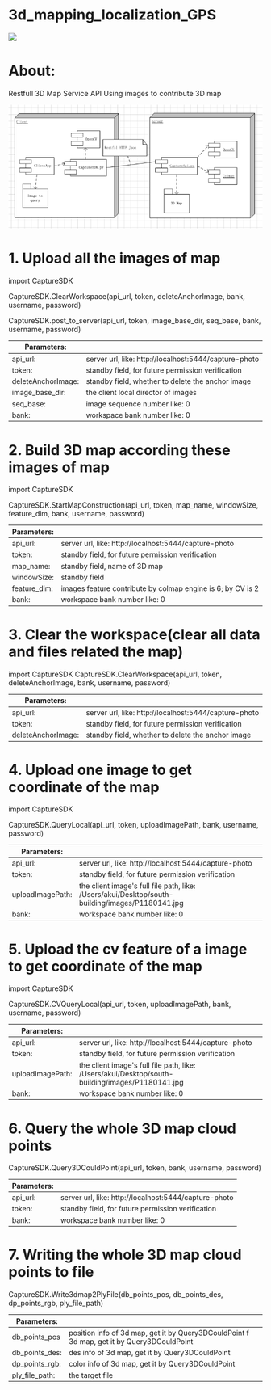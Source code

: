# 3d_mapping_localization_GPS

![](cloudpoint.png)
# **About:**

Restfull 3D Map Service API
Using images to contribute 3D map

![img.png](3dmapping-localization-main/img.png)

# **1. Upload all the images of map**

import CaptureSDK

CaptureSDK.ClearWorkspace(api_url, token, deleteAnchorImage, bank, username, password)

CaptureSDK.post_to_server(api_url, token, image_base_dir, seq_base, bank, username, password)

|Parameters:||
| ----- | --------- |
|api_url:| server url, like: http://localhost:5444/capture-photo|
|token: |standby field, for future permission verification|
|deleteAnchorImage: |standby field, whether to delete the anchor image|
|image_base_dir: |the client local director of images|
|seq_base: |image sequence number like: 0|
|bank: |workspace bank number like: 0|

# **2. Build 3D map according these images of map**

import CaptureSDK

CaptureSDK.StartMapConstruction(api_url, token, map_name, windowSize, feature_dim, bank, username, password)

|Parameters:||
| ----- | --------- |
|api_url: |server url, like: http://localhost:5444/capture-photo|
|token: |standby field, for future permission verification|
|map_name: |standby field, name of 3D map|
|windowSize: |standby field|
|feature_dim: |images feature contribute by colmap engine is 6; by CV is 2|
|bank: |workspace bank number like: 0|

# **3. Clear the workspace(clear all data and files related the map)**

import CaptureSDK
CaptureSDK.ClearWorkspace(api_url, token, deleteAnchorImage, bank, username, password)

|Parameters:||
| ----- | --------- |
|api_url: |server url, like: http://localhost:5444/capture-photo|
|token: |standby field, for future permission verification|
|deleteAnchorImage: |standby field, whether to delete the anchor image|

# **4. Upload one image to get coordinate of the map**

import CaptureSDK

CaptureSDK.QueryLocal(api_url, token, uploadImagePath, bank, username, password)

|Parameters:||
| ----- | --------- |
|api_url: |server url, like: http://localhost:5444/capture-photo|
|token: |standby field, for future permission verification|
|uploadImagePath: |the client image's full file path, like: /Users/akui/Desktop/south-building/images/P1180141.jpg|
|bank: |workspace bank number like: 0|

# **5. Upload the cv feature of a image to get coordinate of the map**

import CaptureSDK

CaptureSDK.CVQueryLocal(api_url, token, uploadImagePath, bank, username, password)

|Parameters:||
| ----- | --------- |
|api_url: |server url, like: http://localhost:5444/capture-photo|
|token: |standby field, for future permission verification|
|uploadImagePath: |the client image's full file path, like: /Users/akui/Desktop/south-building/images/P1180141.jpg|
|bank: |workspace bank number like: 0|


# **6. Query the whole 3D map cloud points**

CaptureSDK.Query3DCouldPoint(api_url, token, bank, username, password)

|Parameters:||
| ----- | --------- |
|api_url: |server url, like: http://localhost:5444/capture-photo|
|token: |standby field, for future permission verification|
|bank: |workspace bank number like: 0|

# **7. Writing the whole 3D map cloud points to file**

CaptureSDK.Write3dmap2PlyFile(db_points_pos, db_points_des, dp_points_rgb, ply_file_path)

| Parameters:    ||
|----------------|------------------------------ |
| db_points_pos  |position info of 3d map, get it by Query3DCouldPoint f 3d map, get it by Query3DCouldPoint |
| db_points_des: | des info of 3d map, get it by Query3DCouldPoint      |
| dp_points_rgb: | color info of 3d map, get it by Query3DCouldPoint    |
| ply_file_path: | the target file                                      |
